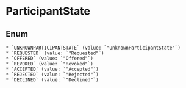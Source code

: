 # ParticipantState

## Enum

    * `UNKNOWNPARTICIPANTSTATE` (value: `"UnknownParticipantState"`)
    * `REQUESTED` (value: `"Requested"`)
    * `OFFERED` (value: `"Offered"`)
    * `REVOKED` (value: `"Revoked"`)
    * `ACCEPTED` (value: `"Accepted"`)
    * `REJECTED` (value: `"Rejected"`)
    * `DECLINED` (value: `"Declined"`)
